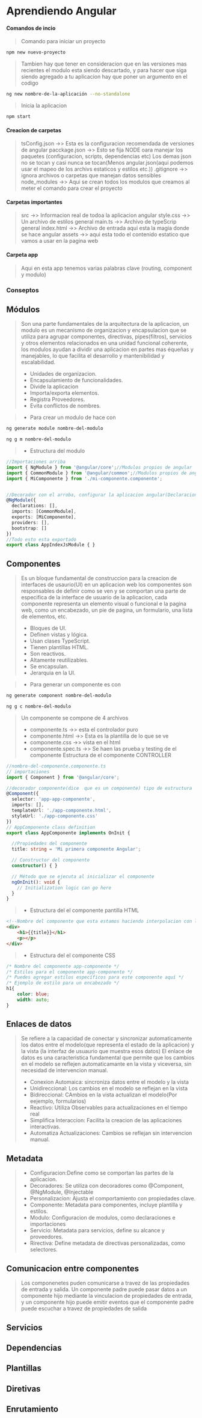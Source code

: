 # Aprendiendo Angular

#### Comandos de incio

>Comando para iniciar un proyecto

```bash
npm new nuevo-proyecto
```
>Tambien hay que tener en consideracion que en las versiones mas recientes el modulo esta siendo descartado, y para hacer que siga siendo agregado a tu aplicacion hay que poner un argumento en el codigo

```bash
ng new nombre-de-la-aplicación --no-standalone
```

>Inicia la aplicacion 

```bash
npm start
```

#### Creacion de carpetas
>tsConfig.json ->> Esta es la configuracion recomendada de versiones de angular
>pacckage.json ->> Esto se fija NODE oara manejar los paquetes (configuracion, scripts, dependencias etc)
>Los demas json no se tocan y casi nunca se tocan(Menos angular.json(aqui podemos usar el mapeo de los archivs estaticos y estilos etc.))
>.gitignore ->> ignora archivos o carpetas que manejan datos sensibles
>node_modules ->> Aqui se crean todos los modulos que creamos al meter el comando para crear el proyecto

#### Carpetas importantes

> src ->> Informacion real de todoa la aplicacion angular
> style.css ->> Un archivo de estilos general
> main.ts ->> Archivo de typeScrip general
> index.html ->> Archivo de entrada aqui esta la magia donde se hace angular
> assets ->> aqui esta todo el contenido estatico que vamos a usar en la pagina web

#### Carpeta app
> Aqui en esta app tenemos varias palabras clave (routing, component y modulo)

### Conseptos

## Módulos

> Son una parte fundamentales de la arquitectura de la aplicacion, un modulo es un mecanismo de organizacion y encapsulacion que se utiliza para agrupar componentes, directivas, pipes(filtros), servicios y otros elementos relacionados en una unidad funcional coherente, los modulos ayudan a dividir una aplicacion en partes mas équeñas y manejables, lo que facilita el desarrollo y mantenibilidad y escalabilidad.
> * Unidades de organizacion.
> * Encapsulamiento de funcionalidades.
> * Divide la aplicacion
> * Importa/exporta elementos.
> * Registra Proveedores.
> * Evita conflictos de nombres.

> * Para crear un modulo de hace con 


```bash
ng generate module nombre-del-modulo

ng g m nombre-del-modulo

```
> * Estructura del modulo

```typeScript
//Importaciones arriba
import { NgModule } from '@angular/core';//Modulos propios de angular
import { CommonModule } from '@angular/common';//Modulos propios de angular
import { MiComponente } from './mi-componente.componente';


//Decorador con el arroba, configurar la aplicacion angular(Declaraciones, importaciones y provider, tambien contiene mas cosas al cabo de un aplicaciaon)
@NgModule({
  declarations: [],
  imports: [CommonModule],
  exports: [MiComponente],
  providers: [],
  bootstrap: []
})
//Todo esto esta exportado
export class AppIndexJsModule { }
```

## Componentes

> Es un bloque fundamental de construccion para la creacion de interfaces de usaurio(UI) en un aplicacion web los componentes son responsables de definir como se ven y se comportan una parte de especifica de la interface de usuario de la aplicacion, cada componente representa un elemento visual o funcional e la pagina web, como un encabezado, un pie de pagina, un formulario, una lista de elementos, etc.
> * Bloques de UI.
> * Definen vistas y lógica.
> * Usan clases TypeScript.
> * Tienen plantillas HTML.
> * Son reactivos.
> * Altamente reutilizables.
> * Se encapsulan.
> * Jerarquia en la UI.

> * Para generar un componente es con

```bash
ng generate component nombre-del-modulo

ng g c nombre-del-modulo
```
> Un componente se compone de 4 archivos
> * componente.ts ->> esta el controlador puro
> * componente.html ->> Esta es la plantilla de lo que se ve
> * componente.css ->> vista en el html 
> * componente.spec.ts ->> Se haen las prueba y testing de el componente
> Estructura de el componente CONTROLLER

```typeScript
//nombre-del-componente.componente.ts
// importaciones
import { Component } from '@angular/core';

//decorador componente(dice  que es un componente) tipo de estructura
@Component({
  selector: 'app-app-componente',
  imports: [],
  templateUrl: './app-componente.html',
  styleUrl: './app-componente.css'
})
// AppComponente class definition
export class AppComponente implements OnInit {

  //Propiedades del componente
  title: string = 'Mi primera componente Angular';

  // Constructor del componente
  constructor() { }

  // Método que se ejecuta al inicializar el componente
  ngOnInit(): void {
    // Initialization logic can go here
  }
}
```
> * Estructura del el componente pantilla HTML

```html
<!--Nombre del componente que esta estamos haciendo interpolacion con la variable declarada en el componente.ts-->
<div>
    <h1>{{title}}</h1>
    <p></p>
</div>
```
> * Estructura del el componente CSS
```css
/* Nombre del componente app-componente */
/* Estilos para el componente app-componente */
/* Puedes agregar estilos específicos para este componente aquí */
/* Ejemplo de estilo para un encabezado */
h1{
    color: blue;
    width: auto;
}
```

## Enlaces de datos

>Se refiere a la capacidad de conectar y sincronizar automaticamente los datos entre el modelo(que representa el estado de la aplicacion) y la vista (la interfaz de usuaurio que muestra esos datos) El enlace de datos es una caracteristica fundamental que permite que los cambios en el modelo se reflejen automaticamante en la vista y viceversa, sin necesidad de intervencion manual.
> * Conexion Automaica: sincroniza datos entre el modelo y la vista 
> * Unidireccional: Los cambios en el modelo se reflejan en la vista
> * Bidireccional: CAmbios en la vista actualizan el modelo(Por eejemplo, formularios)
> * Reactivo: Utiliza Observables para actualizaciones en el tiempo real
> * Simplifica Interaccion: Facilita la creacion de las aplicaciones interactivas.
> * Automatiza Actualizaciones: Cambios se reflejan sin intervencion manual.

## Metadata

> * Configuracion:Define como se comportan las partes de la aplicacion.
> * Decoradores: Se utiliza con decoradores como @Component, @NgModule, @Injectable
> * Personalizacion: Ajusta el comportamiento con propiedades clave.
> * Componente: Metadata para componentes, incluye plantilla y estilos.
> * Modulo: Configuracion de modulos, como declaraciones e importaciones
> * Servicio: Metadata para servicios, define su alcance y proveedores.
> * Rirectiva: Define metadata de directivas personalizadas, como selectores.

## Comunicacion entre componentes
>Los  componenetes puden comunicarse a travez de las propiedades de entrada y salida. Un componente padre puede pasar datos a un componente hijo mediante la vinculacion de propiedades de entrada, y un componente hijo puede emitir eventos que el componente padre puede escuchar a travez de propiedades de salida

## Servicios

## Dependencias

## Plantillas

## Diretivas

## Enrutamiento











